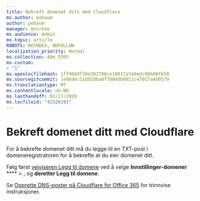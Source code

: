 ```yaml
---
title: Bekreft domenet ditt med Cloudflare
ms.author: pebaum
author: pebaum
manager: mnirkhe
ms.audience: Admin
ms.topic: article
ROBOTS: NOINDEX, NOFOLLOW
localization_priority: Normal
ms.collection: Adm_O365
ms.custom:
- "1"
ms.openlocfilehash: 1ff9660f38d302708ce10917a7e8edc9bb88fb50
ms.sourcegitcommit: 1e86dec31d92dba0f7804db9d11c47017a450579
ms.translationtype: MT
ms.contentlocale: nb-NO
ms.lasthandoff: 02/27/2020
ms.locfileid: "42326191"
---
```

# <a name="verify-your-domain-with-cloudflare"></a>Bekreft domenet ditt med Cloudflare

For å bekrefte domenet ditt må du legge til en TXT-post i domeneregistratoren for å bekrefte at du eier domenet ditt. 

Følg først [veiviseren Legg til domene](https://portal.office.com/adminportal/home#/Domains) ved å velge **Innstillinger-domener** **** \> , og **deretter Legg til domene**.
  
Se [Opprette DNS-poster på Cloudflare for Office 365](https://docs.microsoft.com/microsoft-365/admin/dns/create-dns-records-at-cloudflare) for trinnvise instruksjoner.